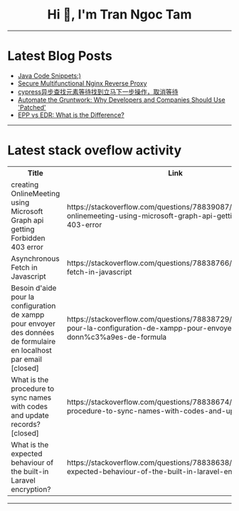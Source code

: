 <h1 align="center">Hi 👋, I'm Tran Ngoc Tam</h1>

---

# Latest Blog Posts 
<!-- BLOG-POST-LIST:START -->
- [Java Code Snippets:&rpar;](https://dev.to/madgan95/java-code-snippets-3oc3)
- [Secure Multifunctional Nginx Reverse Proxy](https://dev.to/dameyerdave/secure-multifunctional-nginx-reverse-proxy-2l97)
- [cypress异步查找元素等待找到立马下一步操作，取消等待](https://dev.to/dennischeung/cypressyi-bu-cha-zhao-yuan-su-deng-dai-zhao-dao-li-ma-xia-bu-cao-zuo-qu-xiao-deng-dai-2h7g)
- [Automate the Gruntwork: Why Developers and Companies Should Use &#39;Patched&#39;](https://dev.to/greyisheepai/automate-the-gruntwork-why-developers-and-companies-should-use-patched-46l5)
- [EPP vs EDR: What is the Difference?](https://dev.to/clouddefenseai/epp-vs-edr-what-is-the-difference-4k5j)
<!-- BLOG-POST-LIST:END -->

---

# Latest stack oveflow activity
<table>
  <tr><th>Title</th><th>Link</th></tr>
  <!-- STACKOVERFLOW:START --><tr><td>creating OnlineMeeting using Microsoft Graph api getting Forbidden 403 error</td><td>https://stackoverflow.com/questions/78839087/creating-onlinemeeting-using-microsoft-graph-api-getting-forbidden-403-error</td></tr><tr><td>Asynchronous Fetch in Javascript</td><td>https://stackoverflow.com/questions/78838766/asynchronous-fetch-in-javascript</td></tr><tr><td>Besoin d&#39;aide pour la configuration de xampp pour envoyer des données de formulaire en localhost par email [closed]</td><td>https://stackoverflow.com/questions/78838729/besoin-daide-pour-la-configuration-de-xampp-pour-envoyer-des-donn%c3%a9es-de-formula</td></tr><tr><td>What is the procedure to sync names with codes and update records? [closed]</td><td>https://stackoverflow.com/questions/78838674/what-is-the-procedure-to-sync-names-with-codes-and-update-records</td></tr><tr><td>What is the expected behaviour of the built-in Laravel encryption?</td><td>https://stackoverflow.com/questions/78838638/what-is-the-expected-behaviour-of-the-built-in-laravel-encryption</td></tr><!-- STACKOVERFLOW:END -->
</table>

---



